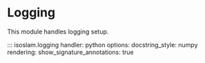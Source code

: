 # Logging

This module handles logging setup.

::: isoslam.logging
    handler: python
    options:
        docstring_style: numpy
        rendering:
            show_signature_annotations: true
